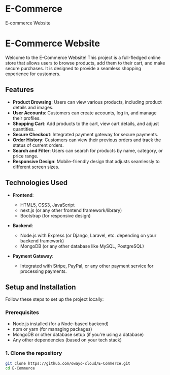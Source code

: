 # E-Commerce
E-commerce Website

# E-Commerce Website

Welcome to the E-Commerce Website! This project is a full-fledged online store that allows users to browse products, add them to their cart, and make secure purchases. It is designed to provide a seamless shopping experience for customers.

## Features

- **Product Browsing**: Users can view various products, including product details and images.
- **User Accounts**: Customers can create accounts, log in, and manage their profiles.
- **Shopping Cart**: Add products to the cart, view cart details, and adjust quantities.
- **Secure Checkout**: Integrated payment gateway for secure payments.
- **Order History**: Customers can view their previous orders and track the status of current orders.
- **Search and Filter**: Users can search for products by name, category, or price range.
- **Responsive Design**: Mobile-friendly design that adjusts seamlessly to different screen sizes.

## Technologies Used

- **Frontend**:
  - HTML5, CSS3, JavaScript
  - next.js (or any other frontend framework/library)
  - Bootstrap (for responsive design)
  
- **Backend**:
  - Node.js with Express (or Django, Laravel, etc. depending on your backend framework)
  - MongoDB (or any other database like MySQL, PostgreSQL)
  
- **Payment Gateway**:
  - Integrated with Stripe, PayPal, or any other payment service for processing payments.

## Setup and Installation

Follow these steps to set up the project locally:

### Prerequisites

- Node.js installed (for a Node-based backend)
- npm or yarn (for managing packages)
- MongoDB or other database setup (if you're using a database)
- Any other dependencies (based on your tech stack)

### 1. Clone the repository

```bash
git clone https://github.com/owayo-cloud/E-Commerce.git
cd E-Commerce
